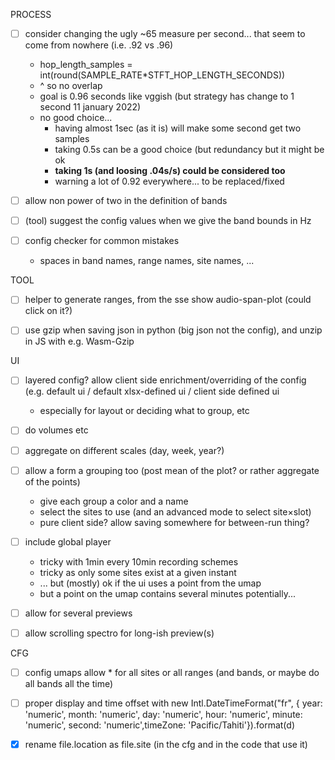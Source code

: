 

PROCESS

- [ ] consider changing the ugly ~65 measure per second... that seem to come from nowhere (i.e. .92 vs .96)
  - hop_length_samples = int(round(SAMPLE_RATE*STFT_HOP_LENGTH_SECONDS))
  - ^ so no overlap
  - goal is 0.96 seconds like vggish (but strategy has change to 1 second 11 january 2022)
  - no good choice...
    - having almost 1sec (as it is) will make some second get two samples
    - taking 0.5s can be a good choice (but redundancy but it might be ok
    - **taking 1s (and loosing .04s/s) could be considered too**
    - warning a lot of 0.92 everywhere... to be replaced/fixed

- [ ] allow non power of two in the definition of bands
- [ ] (tool) suggest the config values when we give the band bounds in Hz
- [ ] config checker for common mistakes
  - spaces in band names, range names, site names, ...

TOOL

- [ ] helper to generate ranges, from the sse show audio-span-plot (could click on it?)

- [ ] use gzip when saving json in python (big json not the config), and unzip in JS with e.g. Wasm-Gzip

UI

- [ ] layered config? allow client side enrichment/overriding of the config (e.g. default ui / default xlsx-defined ui / client side defined ui
  - especially for layout or deciding what to group, etc
- [ ] do volumes etc
- [ ] aggregate on different scales (day, week, year?)
- [ ] allow a form a grouping too (post mean of the plot? or rather aggregate of the points)
  - give each group a color and a name
  - select the sites to use (and an advanced mode to select site×slot)
  - pure client side? allow saving somewhere for between-run thing?

- [ ] include global player
  - tricky with 1min every 10min recording schemes
  - tricky as only some sites exist at a given instant
  - ... but (mostly) ok if the ui uses a point from the umap
  - but a point on the umap contains several minutes potentially...

- [ ] allow for several previews
- [ ] allow scrolling spectro for long-ish preview(s)



CFG

- [ ] config umaps allow \* for all sites or all ranges (and bands, or maybe do all bands all the time)

- [ ] proper display and time offset with new Intl.DateTimeFormat("fr", { year: 'numeric',
      month: 'numeric',
      day: 'numeric',
      hour: 'numeric',
      minute: 'numeric',
      second: 'numeric',timeZone: 'Pacific/Tahiti'}).format(d)

- [x] rename file.location as file.site (in the cfg and in the code that use it)
